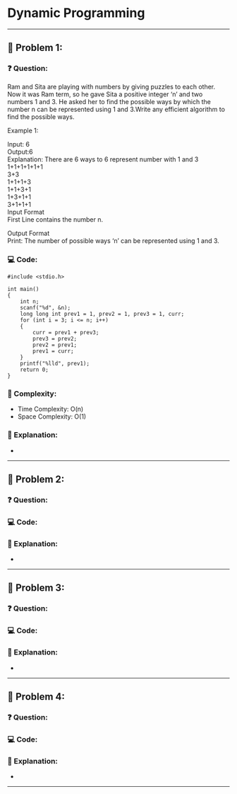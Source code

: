# Dynamic Programming
---
## 🌟 Problem 1: 
### ❓ Question:

Ram and Sita are playing with numbers by giving puzzles to each other. Now it was Ram term, so he gave Sita a positive integer ‘n’ and two numbers 1 and 3. He asked her to find the possible ways by which the number n can be represented using 1 and 3.Write any efficient algorithm to find the possible ways.

Example 1:

Input: 6  
Output:6  
Explanation: There are 6 ways to 6 represent number with 1 and 3  
         1+1+1+1+1+1  
         3+3  
         1+1+1+3  
         1+1+3+1  
         1+3+1+1  
         3+1+1+1  
Input Format  
First Line contains the number n.
 
Output Format  
Print: The number of possible ways ‘n’ can be represented using 1 and 3.


### 💻 Code:
    
    #include <stdio.h>

    int main()
    {
        int n;
        scanf("%d", &n);
        long long int prev1 = 1, prev2 = 1, prev3 = 1, curr;
        for (int i = 3; i <= n; i++)
        {
            curr = prev1 + prev3;
            prev3 = prev2;
            prev2 = prev1;
            prev1 = curr;
        }
        printf("%lld", prev1);
        return 0;
    }

### 🧐 Complexity:

- Time Complexity: O(n)
- Space Complexity: O(1)

### 🧐 Explanation:

-

---
## 🌟 Problem 2: 
### ❓ Question:




### 💻 Code:
    

  
### 🧐 Explanation:

-

---
## 🌟 Problem 3: 
### ❓ Question:




### 💻 Code:
    

  
### 🧐 Explanation:

-

---
## 🌟 Problem 4: 
### ❓ Question:




### 💻 Code:
    

  
### 🧐 Explanation:

-

---


